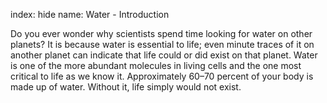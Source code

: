 index: hide
name: Water - Introduction

Do you ever wonder why scientists spend time looking for water on other planets? It is because water is essential to life; even minute traces of it on another planet can indicate that life could or did exist on that planet. Water is one of the more abundant molecules in living cells and the one most critical to life as we know it. Approximately 60–70 percent of your body is made up of water. Without it, life simply would not exist.
